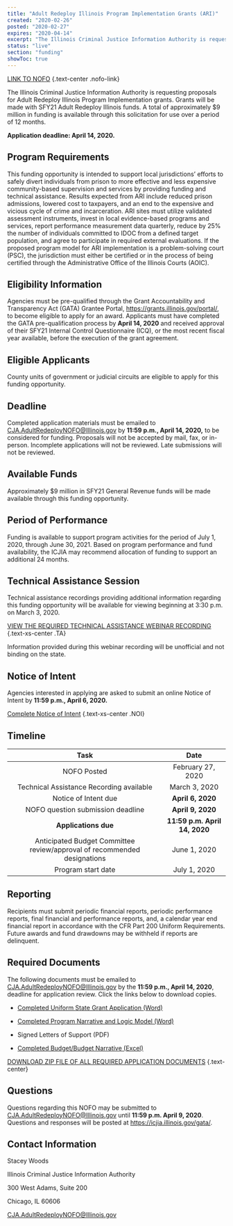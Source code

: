 ```yaml
---
title: "Adult Redeploy Illinois Program Implementation Grants (ARI)"
created: "2020-02-26"
posted: "2020-02-27"
expires: "2020-04-14"
excerpt: "The Illinois Criminal Justice Information Authority is requesting proposals for Adult Redeploy Illinois Program Implementation grants."
status: "live"
section: "funding"
showToc: true
---
```


[LINK TO NOFO](ARISFY21NOFO.pdf) {.text-center .nofo-link}

The Illinois Criminal Justice Information Authority is requesting proposals for Adult Redeploy Illinois Program Implementation grants. Grants will be made with SFY21 Adult Redeploy Illinois funds. A total of approximately \$9 million in funding is available through this solicitation for use over a period of 12 months.

**Application deadline: April 14, 2020.**

## Program Requirements

This funding opportunity is intended to support local jurisdictions’ efforts to safely divert individuals from prison to more effective and less expensive community-based supervision and services by providing funding and technical assistance. Results expected from ARI include reduced prison admissions, lowered cost to taxpayers, and an end to the expensive and vicious cycle of crime and incarceration. ARI sites must utilize validated assessment instruments, invest in local evidence-based programs and services, report performance measurement data quarterly, reduce by 25% the number of individuals committed to IDOC from a defined target population, and agree to participate in required external evaluations. If the proposed program model for ARI implementation is a problem-solving court (PSC), the jurisdiction must either be certified or in the process of being certified through the Administrative Office of the Illinois Courts (AOIC).

## Eligibility Information

Agencies must be pre-qualified through the Grant Accountability and Transparency Act (GATA) Grantee Portal, https://grants.illinois.gov/portal/, to become eligible to apply for an award. Applicants must have completed the GATA pre-qualification process by **April 14, 2020** and received approval of their SFY21 Internal Control Questionnaire (ICQ), or the most recent fiscal year available, before the execution of the grant agreement.

## Eligible Applicants

County units of government or judicial circuits are eligible to apply for this funding opportunity.

## Deadline

Completed application materials must be emailed to CJA.AdultRedeployNOFO@Illinois.gov by **11:59 p.m., April 14, 2020,** to be considered for funding. Proposals will not be accepted by mail, fax, or in-person. Incomplete applications will not be reviewed. Late submissions will not be reviewed.

## Available Funds

Approximately \$9 million in SFY21 General Revenue funds will be made available through this funding opportunity.

## Period of Performance

Funding is available to support program activities for the period of July 1, 2020, through June 30, 2021. Based on program performance and fund availability, the ICJIA may recommend allocation of funding to support an additional 24 months.

## Technical Assistance Session

Technical assistance recordings providing additional information regarding this funding opportunity will be available for viewing beginning at 3:30 p.m. on March 3, 2020.

[VIEW THE REQUIRED TECHNICAL ASSISTANCE WEBINAR RECORDING](https://www.youtube.com/channel/UCtZMzk8D3P4OixYTwsfPeKA) {.text-xs-center .TA}

Information provided during this webinar recording will be unofficial and not binding on the state.

## Notice of Intent

Agencies interested in applying are asked to submit an online Notice of Intent by **11:59 p.m., April 6, 2020.**

[Complete Notice of Intent](https://icjia.az1.qualtrics.com/jfe/form/SV_bPpc05teP4IArvn) {.text-xs-center .NOI}

## Timeline

|                                 **Task**                                 |           **Date**            |
| :----------------------------------------------------------------------: | :---------------------------: |
|                               NOFO Posted                                |       February 27, 2020       |
|                 Technical Assistance Recording available                 |         March 3, 2020         |
|                           Notice of Intent due                           |       **April 6, 2020**       |
|                    NOFO question submission deadline                     |       **April 9, 2020**       |
|                           **Applications due**                           | **11:59 p.m. April 14, 2020** |
| Anticipated Budget Committee review/approval of recommended designations |         June 1, 2020          |
|                            Program start date                            |         July 1, 2020          |

## Reporting

Recipients must submit periodic financial reports, periodic performance reports, final financial and performance reports, and, a calendar year end financial report in accordance with the CFR Part 200 Uniform Requirements. Future awards and fund drawdowns may be withheld if reports are delinquent.

## Required Documents

The following documents must be emailed to CJA.AdultRedeployNOFO@Illinois.gov by the **11:59 p.m., April 14, 2020**, deadline for application review. Click the links below to download copies.

- [Completed Uniform State Grant Application (Word)](ARISFY21NOFOApplication.docx)

- [Completed Program Narrative and Logic Model (Word)](ARISFY21NOFONarrative.docx)

- Signed Letters of Support (PDF)

- [Completed Budget/Budget Narrative (Excel)](ARISFY21Budget.xlsx)

[DOWNLOAD ZIP FILE OF ALL REQUIRED APPLICATION DOCUMENTS](ARISFY21Zip.zip) {.text-center}

## Questions

Questions regarding this NOFO may be submitted to CJA.AdultRedeployNOFO@Illinois.gov until **11:59 p.m. April 9, 2020**. Questions and responses will be posted at https://icjia.illinois.gov/gata/.

## Contact Information

Stacey Woods

Illinois Criminal Justice Information Authority

300 West Adams, Suite 200

Chicago, IL 60606

CJA.AdultRedeployNOFO@Illinois.gov
